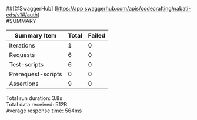 ##[@SwaggerHub] (https://app.swaggerhub.com/apis/codecrafting/nabati-eds/v1#/auth) <br>
#SUMMARY

<table class="GeneratedTable">
  <thead>
    <tr>
      <th>Summary Item</th>
      <th>Total</th>
      <th>Failed</th>
    </tr>
  </thead>
  <tbody>
    <tr>
      <td>Iterations</td>
      <td>1</td>
      <td>0</td>
    </tr>
    <tr>
      <td>Requests</td>
      <td>6</td>
      <td>0</td>
    </tr>
    <tr>
      <td>Test-scripts</td>
      <td>6</td>
      <td>0</td>
    </tr>
    <tr>
      <td>Prerequest-scripts</td>
      <td>0</td>
      <td>0</td>
    </tr>
    <tr>
      <td>Assertions</td>
      <td>9</td>
      <td>0</td>
    </tr>
  </tbody>
</table>

 Total run duration: 3.8s <br>
 Total data received: 512B   <br>
 Average response time: 564ms
